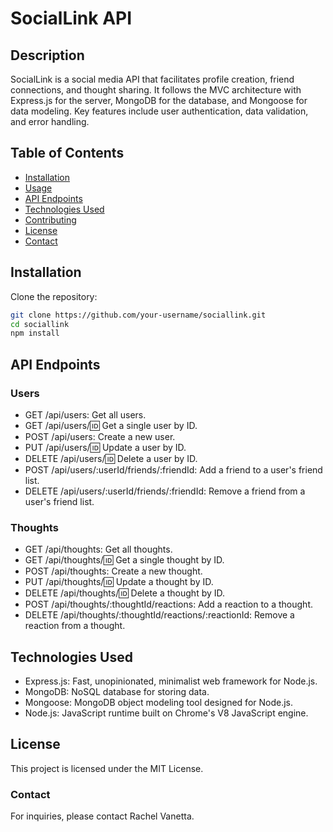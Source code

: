 # SocialLink API

## Description
SocialLink is a social media API that facilitates profile creation, friend connections, and thought sharing. It follows the MVC architecture with Express.js for the server, MongoDB for the database, and Mongoose for data modeling. Key features include user authentication, data validation, and error handling.

## Table of Contents
- [Installation](#installation)
- [Usage](#usage)
- [API Endpoints](#api-endpoints)
- [Technologies Used](#technologies-used)
- [Contributing](#contributing)
- [License](#license)
- [Contact](#contact)

## Installation
Clone the repository:
```sh
git clone https://github.com/your-username/sociallink.git
cd sociallink
npm install 
```

## API Endpoints

 ### Users
- GET /api/users: Get all users.
- GET /api/users/:id: Get a single user by ID.
- POST /api/users: Create a new user.
- PUT /api/users/:id: Update a user by ID.
- DELETE /api/users/:id: Delete a user by ID.
- POST /api/users/:userId/friends/:friendId: Add a friend to a user's friend list.
- DELETE /api/users/:userId/friends/:friendId: Remove a friend from a user's friend list.

### Thoughts
- GET /api/thoughts: Get all thoughts.
- GET /api/thoughts/:id: Get a single thought by ID.
- POST /api/thoughts: Create a new thought.
- PUT /api/thoughts/:id: Update a thought by ID.
- DELETE /api/thoughts/:id: Delete a thought by ID.
- POST /api/thoughts/:thoughtId/reactions: Add a reaction to a thought.
- DELETE /api/thoughts/:thoughtId/reactions/:reactionId: Remove a reaction from a thought.

## Technologies Used
- Express.js: Fast, unopinionated, minimalist web framework for Node.js.
- MongoDB: NoSQL database for storing data.
- Mongoose: MongoDB object modeling tool designed for Node.js.
- Node.js: JavaScript runtime built on Chrome's V8 JavaScript engine.

## License
This project is licensed under the MIT License.

### Contact
For inquiries, please contact Rachel Vanetta.


